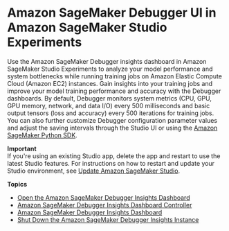 # Amazon SageMaker Debugger UI in Amazon SageMaker Studio Experiments<a name="debugger-on-studio"></a>

Use the Amazon SageMaker Debugger insights dashboard in Amazon SageMaker Studio Experiments to analyze your model performance and system bottlenecks while running training jobs on Amazon Elastic Compute Cloud \(Amazon EC2\) instances\. Gain insights into your training jobs and improve your model training performance and accuracy with the Debugger dashboards\. By default, Debugger monitors system metrics \(CPU, GPU, GPU memory, network, and data I/O\) every 500 milliseconds and basic output tensors \(loss and accuracy\) every 500 iterations for training jobs\. You can also further customize Debugger configuration parameter values and adjust the saving intervals through the Studio UI or using the [Amazon SageMaker Python SDK](https://sagemaker.readthedocs.io)\. 

**Important**  
If you're using an existing Studio app, delete the app and restart to use the latest Studio features\. For instructions on how to restart and update your Studio environment, see [Update Amazon SageMaker Studio](https://docs.aws.amazon.com/sagemaker/latest/dg/studio-tasks-update.html)\. 

**Topics**
+ [Open the Amazon SageMaker Debugger Insights Dashboard](debugger-on-studio-insights.md)
+ [Amazon SageMaker Debugger Insights Dashboard Controller](debugger-on-studio-insights-controllers.md)
+ [Amazon SageMaker Debugger Insights Dashboard](debugger-on-studio-insights-walkthrough.md)
+ [Shut Down the Amazon SageMaker Debugger Insights Instance](debugger-on-studio-insights-close.md)